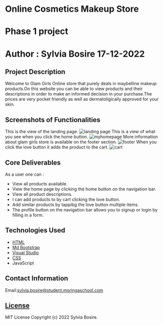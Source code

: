 # Online Cosmetics Makeup Store
# Phase 1 project
# Author : Sylvia Bosire 17-12-2022

## Project Description
Welcome to Glam Girls Online store that purely deals in maybelline makeup products.On this website you can be able to view products and their descriptions in order to make an informed decision in your purchase.The prices are very pocket friendly as well as dermatoligically approved for your skin.

## Screenshots of Functionalities
This is the view of the landing page.
![landing page](https://user-images.githubusercontent.com/117803357/208601418-fd4a10f2-8bcb-4110-bc15-4109b35443a0.png)
This is a view of what you see when you click the home button.
![myhomepage](https://user-images.githubusercontent.com/117803357/208601465-8e91d246-b4e6-41e8-a425-70f714ccc7af.png)
More information about glam girls store is available on the footer section.
![footer](https://user-images.githubusercontent.com/117803357/208601497-0eb3da55-9629-46e4-9dbc-960b6efbbe8e.png)
When you click the love button it adds the product to the cart.
![cart](https://user-images.githubusercontent.com/117803357/208601528-87ead671-1999-465e-9c36-a8379e2ee0fb.png)

## Core Deliverables
As a user one can :
   * View all products available.
   * View the home page by clicking the home button  on the navigation bar.
   * View all product descriptions.
   * I can add products to by cart clicking the love button.
   * Add similar products by tappibg the love button multiple items.
   * The profile button on the navigation bar allows you to signup or login by filling in a form.
## Technologies Used
   * [HTML](https://html.com/)
   * [Md Bootstrap](http://www.bootstrap.com/)
   * [Visual Studio ](https://code.visualstudio.com/download)
   * [CSS](http://css.com/)
   * JavaScript

## Contact Information
   Email:sylvia.bosire@student.moringaschool.com

## [License](LICENSE)
   
MIT License
Copyright (c) 2022 Sylvia Bosire.
